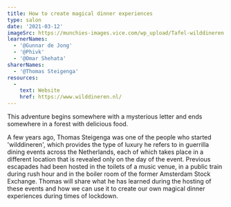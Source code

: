 ```yaml
---
title: How to create magical dinner experiences
type: salon
date: '2021-03-12'
imageSrc: https://munchies-images.vice.com/wp_upload/Tafel-wilddineren.jpg?crop=1xw:0.8434256055363322xh;center,center&resize=1800:*
learnerNames:
  - '@Gunnar de Jong'
  - '@Phivk'
  - '@Omar Shehata'
sharerNames:
  - '@Thomas Steigenga'
resources:
  -
    text: Website 
    href: https://www.wilddineren.nl/
---
```

This adventure begins somewhere with a mysterious letter and ends somewhere in a forest with delicious food. 
<!--more-->
A few years ago, Thomas Steigenga was one of the people who started 'wilddineren', which provides the type of luxury he refers to in guerrilla dining events across the Netherlands, each of which takes place in a different location that is revealed only on the day of the event.
Previous escapades had been hosted in the toilets of a music venue, in a public train during rush hour and in the boiler room of the former Amsterdam Stock Exchange. Thomas will share what he has learned during the hosting of these events and how we can use it to create our own magical dinner experiences during times of lockdown.
